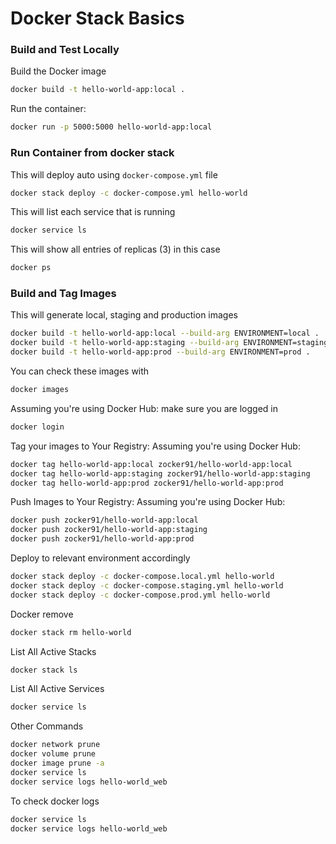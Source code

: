 # Docker Stack Basics

### Build and Test Locally

Build the Docker image

```bash
docker build -t hello-world-app:local .
```

Run the container:

```bash
docker run -p 5000:5000 hello-world-app:local
```

### Run Container from docker stack

This will deploy auto using `docker-compose.yml` file

```bash
docker stack deploy -c docker-compose.yml hello-world
```

This will list each service that is running

```bash
docker service ls
```


This will show all entries of replicas (3) in this case

```bash
docker ps
```

### Build and Tag Images

This will generate local, staging and production images

```bash
docker build -t hello-world-app:local --build-arg ENVIRONMENT=local .
docker build -t hello-world-app:staging --build-arg ENVIRONMENT=staging .
docker build -t hello-world-app:prod --build-arg ENVIRONMENT=prod .
```

You can check these images with
```bash
docker images
```

Assuming you're using Docker Hub: make sure you are logged in

```bash
docker login
```

Tag your images to Your Registry: Assuming you're using Docker Hub:

```bash
docker tag hello-world-app:local zocker91/hello-world-app:local
docker tag hello-world-app:staging zocker91/hello-world-app:staging
docker tag hello-world-app:prod zocker91/hello-world-app:prod
```

Push Images to Your Registry: Assuming you're using Docker Hub:

```bash
docker push zocker91/hello-world-app:local
docker push zocker91/hello-world-app:staging
docker push zocker91/hello-world-app:prod
```

Deploy to relevant environment accordingly

```bash
docker stack deploy -c docker-compose.local.yml hello-world
docker stack deploy -c docker-compose.staging.yml hello-world
docker stack deploy -c docker-compose.prod.yml hello-world
```

Docker remove

```bash
docker stack rm hello-world
```

List All Active Stacks

```bash
docker stack ls
```

List All Active Services

```bash
docker service ls
```

Other Commands

```bash
docker network prune
docker volume prune
docker image prune -a
docker service ls
docker service logs hello-world_web
```

To check docker logs

```bash
docker service ls
docker service logs hello-world_web
```

<!-- docker swarm init
Swarm initialized: current node (qb8xatl0hvm9ocn33ie659olq) is now a manager.

To add a worker to this swarm, run the following command:

    docker swarm join --token SWMTKN-1-41bnlhabm2s0zsi3h6l1tlg7dtwv5su9zrat8xmjl8y1eh31m4-0msi5vnyovvsh7i2hq75yxjfn 192.168.0.153:2377

To add a manager to this swarm, run 'docker swarm join-token manager' and follow the instructions. -->
